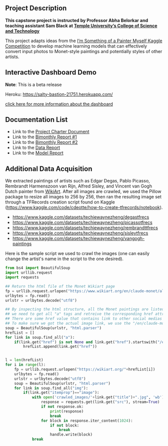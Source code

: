 ## Project Description
**This capstone project is instructed by Professor Abha Belorkar and teaching assistant Sam Black at [Temple University’s College of Science and Technology](https://cst.temple.edu/)**

This project adapts ideas from the [I’m Something of a Painter Myself Kaggle Competition](https://www.kaggle.com/c/gan-getting-started/overview) to develop machine learning models that can effectively convert input photos to Monet-style paintings and potentially styles of other artists.

## Interactive Dashboard Demo 
**Note**: This is a beta release

Heroku: https://salty-bastion-21751.herokuapp.com/ 

[click here for more information about the dashboard](https://github.com/WayneJWZLemon/FlaskGANDemo)

## Documentation List
* Link to the [Project Charter Document](https://github.com/WayneJWZLemon/CIS4496-GANs-Project/blob/main/Docs/Project_Charter.md)
* Link to the [Bimonthly Report #1](https://github.com/WayneJWZLemon/CIS4496-GANs-Project/blob/main/Docs/Bimonthly-Report-%231.md)
* Link to the [Bimonthly Report #2](https://github.com/WayneJWZLemon/CIS4496-GANs-Project/blob/main/Docs/Bimonthly-Report-%232.md)
* Link to the [Data Report](https://github.com/WayneJWZLemon/CIS4496-GANs-Project/blob/main/Docs/Data-Report.md)
* Link to the [Model Report](https://github.com/WayneJWZLemon/CIS4496-GANs-Project/blob/main/Docs/Model-Report.md)

## Additional Data Acquisition
We extracted paintings of artists such as Edgar Degas, Pablo Picasso, Rembrandt Harmenszoon van Rijn, Alfred Sisley, and Vincent van Gogh
Dutch painter from [WikiArt](https://www.wikiart.org/). After all images are crawled, we used the Pillow package to resize all images to 256 by 256, then ran the resulting image set through a TFRecords creation script found on Kaggle (https://www.kaggle.com/code/cdeotte/how-to-create-tfrecords/notebook).
* https://www.kaggle.com/datasets/techiewaynezheng/degastfrecs
* https://www.kaggle.com/datasets/techiewaynezheng/picassotfrecs
* https://www.kaggle.com/datasets/techiewaynezheng/rembrandttfrecs
* https://www.kaggle.com/datasets/techiewaynezheng/sisleytfrecs
* https://www.kaggle.com/datasets/techiewaynezheng/vangogh-paintings


Here is the sample script we used to crawl the images (one can easily change the artist's name in the script to the one desired).
```python
from bs4 import BeautifulSoup
import urllib.request
import requests

## Return the html file of the Monet Wikiart page
fp = urllib.request.urlopen("https://www.wikiart.org/en/claude-monet/all-works/text-list")
urlbytes = fp.read()
urlstr = urlbytes.decode("utf8")

## By inspecting the html structure, all the Monet paintings are listed in a table form with the "a" tag
## we need to get all "a" tags and retreive the corresponding href attribute to go to the actual image page
## There are some href value that contains link to other social medias and some values are just None
## To make sure we got the actual image link, we use the "/en/claude-monet/" to check the string
soup = BeautifulSoup(urlstr, "html.parser")
hrefList = []
for link in soup.find_all("a"):
    if(link.get("href") is not None and link.get("href").startswith("/en/claude-monet/")):
        hrefList.append(link.get("href"))


l = len(hrefList)
for i in range(l):
    fp = urllib.request.urlopen("https://wikiart.org/"+hrefList[i])
    urlbytes = fp.read()
    urlstr = urlbytes.decode("utf8")
    soup = BeautifulSoup(urlstr, "html.parser")
    for link in soup.find_all("img"):
        if(link.get("itemprop")=="image"):
            with open('crawled_images/'+link.get("title")+".jpg", 'wb') as handle:
                response = requests.get(link.get("src"), stream=True)
                if not response.ok:
                    print(response)
                    break
                for block in response.iter_content(1024):
                    if not block:
                        break
                    handle.write(block)
            break
```
